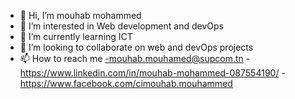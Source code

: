 - 👋 Hi, I’m mouhab mohammed
- 👀 I’m interested in Web development and devOps
- 🌱 I’m currently learning ICT 
- 💞️ I’m looking to collaborate on web and devOps projects 
- 📫 How to reach me 
      -mouhab.mouhamed@supcom.tn
      -https://www.linkedin.com/in/mouhab-mohammed-087554190/
      -https://www.facebook.com/cimouhab.mouhammed
      
